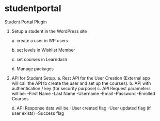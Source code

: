 # studentportal
Student Portal Plugin

  1. Setup a student in the WordPress site 

      a. create a user in WP users

      b. set levels in Wishlist Member

      c. set courses in Learndash

      d. Manage packages

      
  2. API for Student Setup.
      a. Rest API for the User Creation (External app 
         will call the API to create the user and set 
         up the courses).
      b. API with authentication / key (for security
         purpose)
      c. API Request parameters will be:
          -First Name
          -Last Name
          -Username
          -Email
          -Password
          -Enrolled Courses
          
      d. API Response data will be
           -User created flag
           -User updated flag (if user exists)
           -Success flag
